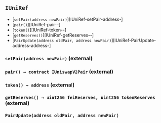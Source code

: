 ## <span id="IUniRef"></span> `IUniRef`



- [`setPair(address newPair)`][IUniRef-setPair-address-]
- [`pair()`][IUniRef-pair--]
- [`token()`][IUniRef-token--]
- [`getReserves()`][IUniRef-getReserves--]
- [`PairUpdate(address oldPair, address newPair)`][IUniRef-PairUpdate-address-address-]
### <span id="IUniRef-setPair-address-"></span> `setPair(address newPair)` (external)



### <span id="IUniRef-pair--"></span> `pair() → contract IUniswapV2Pair` (external)



### <span id="IUniRef-token--"></span> `token() → address` (external)



### <span id="IUniRef-getReserves--"></span> `getReserves() → uint256 feiReserves, uint256 tokenReserves` (external)



### <span id="IUniRef-PairUpdate-address-address-"></span> `PairUpdate(address oldPair, address newPair)`



